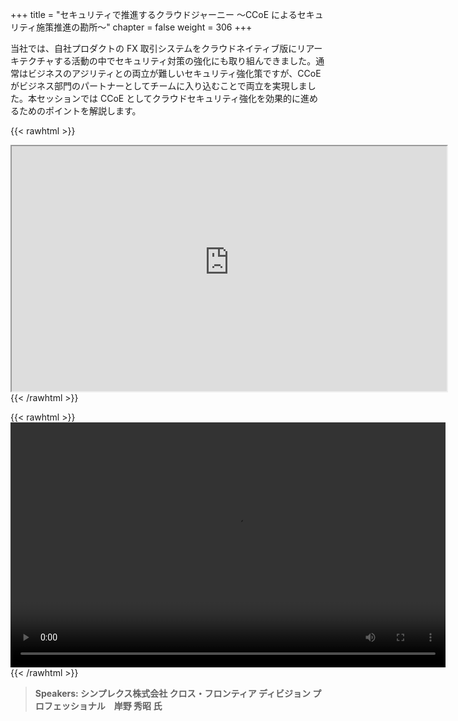 +++
title = "セキュリティで推進するクラウドジャーニー ～CCoE によるセキュリティ施策推進の勘所～"
chapter = false
weight = 306
+++

当社では、自社プロダクトの FX 取引システムをクラウドネイティブ版にリアーキテクチャする活動の中でセキュリティ対策の強化にも取り組んできました。通常はビジネスのアジリティとの両立が難しいセキュリティ強化策ですが、CCoE がビジネス部門のパートナーとしてチームに入り込むことで両立を実現しました。本セッションでは CCoE としてクラウドセキュリティ強化を効果的に進めるためのポイントを解説します。

{{< rawhtml >}}
<iframe src="https://awssecurityroadshowjapan2021.s3.ap-northeast-1.amazonaws.com/OnDemandTracks/fin_track_1.pdf" width="696" height="392"></iframe>
{{< /rawhtml >}}

{{< rawhtml >}}
<video width="696" height="392" controls>
  <source src="https://awssecurityroadshowjapan2021.s3.ap-northeast-1.amazonaws.com/OnDemandTracks/fin_track_1.mp4" type="video/mp4">
  Your browser doesn't support video.
</video>
{{< /rawhtml >}}

>  **Speakers: シンプレクス株式会社 クロス・フロンティア ディビジョン プロフェッショナル　岸野 秀昭 氏** 

